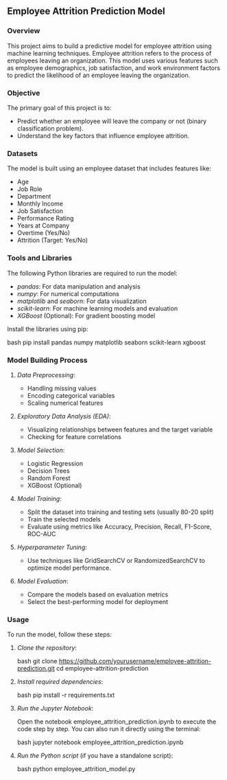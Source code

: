 ## Employee Attrition Prediction Model

### Overview

This project aims to build a predictive model for employee attrition using machine learning techniques. Employee attrition refers to the process of employees leaving an organization. This model uses various features such as employee demographics, job satisfaction, and work environment factors to predict the likelihood of an employee leaving the organization.

### Objective

The primary goal of this project is to:

- Predict whether an employee will leave the company or not (binary classification problem).
- Understand the key factors that influence employee attrition.

### Datasets

The model is built using an employee dataset that includes features like:

- Age
- Job Role
- Department
- Monthly Income
- Job Satisfaction
- Performance Rating
- Years at Company
- Overtime (Yes/No)
- Attrition (Target: Yes/No)

### Tools and Libraries

The following Python libraries are required to run the model:

- *pandas*: For data manipulation and analysis
- *numpy*: For numerical computations
- *matplotlib* and *seaborn*: For data visualization
- *scikit-learn*: For machine learning models and evaluation
- *XGBoost* (Optional): For gradient boosting model

Install the libraries using pip:

bash
pip install pandas numpy matplotlib seaborn scikit-learn xgboost


### Model Building Process

1. *Data Preprocessing*:  
   - Handling missing values
   - Encoding categorical variables
   - Scaling numerical features

2. *Exploratory Data Analysis (EDA)*:  
   - Visualizing relationships between features and the target variable
   - Checking for feature correlations

3. *Model Selection*:  
   - Logistic Regression
   - Decision Trees
   - Random Forest
   - XGBoost (Optional)

4. *Model Training*:  
   - Split the dataset into training and testing sets (usually 80-20 split)
   - Train the selected models
   - Evaluate using metrics like Accuracy, Precision, Recall, F1-Score, ROC-AUC

5. *Hyperparameter Tuning*:  
   - Use techniques like GridSearchCV or RandomizedSearchCV to optimize model performance.

6. *Model Evaluation*:  
   - Compare the models based on evaluation metrics
   - Select the best-performing model for deployment

### Usage

To run the model, follow these steps:

1. *Clone the repository*:

   bash
   git clone https://github.com/yourusername/employee-attrition-prediction.git
   cd employee-attrition-prediction
   

2. *Install required dependencies*:

   bash
   pip install -r requirements.txt
   

3. *Run the Jupyter Notebook*:

   Open the notebook employee_attrition_prediction.ipynb to execute the code step by step. You can also run it directly using the terminal:

   bash
   jupyter notebook employee_attrition_prediction.ipynb
   

4. *Run the Python script* (if you have a standalone script):

   bash
   python employee_attrition_model.py
   
